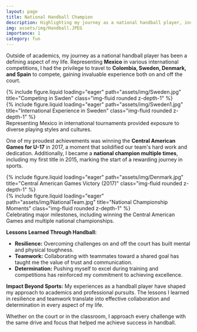 ```yaml
---
layout: page
title: National Handball Champion
description: Highlighting my journey as a national handball player, including international competitions and major victories.
img: assets/img/Handball.JPEG
importance: 1
category: fun
---
```


Outside of academics, my journey as a national handball player has been a defining aspect of my life. Representing **Mexico** in various international competitions, I had the privilege to travel to **Colombia, Sweden, Denmark, and Spain** to compete, gaining invaluable experience both on and off the court.

<div class="row">
    <div class="col-sm mt-3 mt-md-0">
        {% include figure.liquid loading="eager" path="assets/img/Sweden.jpg" title="Competing in Swden" class="img-fluid rounded z-depth-1" %}
    </div>
    <div class="col-sm mt-3 mt-md-0">
        {% include figure.liquid loading="eager" path="assets/img/Sweden1.jpg" title="International Experience in Sweden" class="img-fluid rounded z-depth-1" %}
    </div>
</div>
<div class="caption">
    Representing Mexico in international tournaments provided exposure to diverse playing styles and cultures.
</div>

One of my proudest achievements was winning the **Central American Games for U-17** in 2017, a moment that solidified our team's hard work and dedication. Additionally, I became a **national champion multiple times**, including my first title in 2015, marking the start of a rewarding journey in sports.

<div class="row">
    <div class="col-sm mt-3 mt-md-0">
        {% include figure.liquid loading="eager" path="assets/img/Denmark.jpg" title="Central American Games Victory (2017)" class="img-fluid rounded z-depth-1" %}
    </div>
    <div class="col-sm mt-3 mt-md-0">
        {% include figure.liquid loading="eager" path="assets/img/NationalTeam.jpg" title="National Championship Moments" class="img-fluid rounded z-depth-1" %}
    </div>
</div>
<div class="caption">
    Celebrating major milestones, including winning the Central American Games and multiple national championships.
</div>

**Lessons Learned Through Handball:**

- **Resilience:** Overcoming challenges on and off the court has built mental and physical toughness.
- **Teamwork:** Collaborating with teammates toward a shared goal has taught me the value of trust and communication.
- **Determination:** Pushing myself to excel during training and competitions has reinforced my commitment to achieving excellence.

**Impact Beyond Sports:**
My experiences as a handball player have shaped my approach to academics and professional pursuits. The lessons I learned in resilience and teamwork translate into effective collaboration and determination in every aspect of my life.

Whether on the court or in the classroom, I approach every challenge with the same drive and focus that helped me achieve success in handball.
